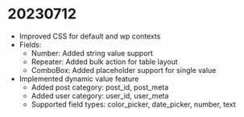 # 20230712

- Improved CSS for default and wp contexts
- Fields:
  - Number: Added string value support
  - Repeater: Added bulk action for table layout
  - ComboBox: Added placeholder support for single value
- Implemented dynamic value feature
  - Added post category: post_id, post_meta
  - Added user category: user_id, user_meta
  - Supported field types: color_picker, date_picker, number, text
